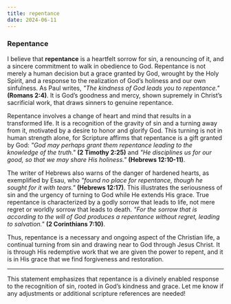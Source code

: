```yaml
---
title: repentance
date: 2024-06-11
---
```


### **Repentance**

I believe that **repentance** is a heartfelt sorrow for sin, a renouncing of it, and a sincere commitment to walk in obedience to God. Repentance is not merely a human decision but a grace granted by God, wrought by the Holy Spirit, and a response to the realization of God’s holiness and our own sinfulness. As Paul writes, *"The kindness of God leads you to repentance."* **(Romans 2:4)**. It is God’s goodness and mercy, shown supremely in Christ’s sacrificial work, that draws sinners to genuine repentance.

Repentance involves a change of heart and mind that results in a transformed life. It is a recognition of the gravity of sin and a turning away from it, motivated by a desire to honor and glorify God. This turning is not in human strength alone, for Scripture affirms that repentance is a gift granted by God: *"God may perhaps grant them repentance leading to the knowledge of the truth."* **(2 Timothy 2:25)** and *"He disciplines us for our good, so that we may share His holiness."* **(Hebrews 12:10-11)**.

The writer of Hebrews also warns of the danger of hardened hearts, as exemplified by Esau, who *"found no place for repentance, though he sought for it with tears."* **(Hebrews 12:17)**. This illustrates the seriousness of sin and the urgency of turning to God while He extends His grace. True repentance is characterized by a godly sorrow that leads to life, not mere regret or worldly sorrow that leads to death. *"For the sorrow that is according to the will of God produces a repentance without regret, leading to salvation."* **(2 Corinthians 7:10)**.

Thus, repentance is a necessary and ongoing aspect of the Christian life, a continual turning from sin and drawing near to God through Jesus Christ. It is through His redemptive work that we are given the power to repent, and it is in His grace that we find forgiveness and restoration.

--- 

This statement emphasizes that repentance is a divinely enabled response to the recognition of sin, rooted in God’s kindness and grace. Let me know if any adjustments or additional scripture references are needed!